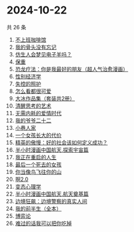 # 2024-10-22

共 26 条

<!-- BEGIN WEREAD -->
<!-- 最后更新时间 2024-10-22 08:02:52 +0800 -->
1. [不上班咖啡馆](https://weread.qq.com/web/bookDetail/e23322d0813ab944dg017b71)
1. [我的骨头没有忘记](https://weread.qq.com/web/bookDetail/70232c00813ab944dg010f7a)
1. [仿生人会梦见电子羊吗？](https://weread.qq.com/web/bookDetail/44c32630813ab9467g0154e0)
1. [保重](https://weread.qq.com/web/bookDetail/35a32880813ab7295g0177de)
1. [恐龙疗法：你是我最好的朋友（超人气治愈漫画）](https://weread.qq.com/web/bookDetail/39032fe0813ab939bg01400e)
1. [性别经济学](https://weread.qq.com/web/bookDetail/e3732800813ab920fg012d5e)
1. [失控的照护](https://weread.qq.com/web/bookDetail/f4d32730813ab948bg013273)
1. [怎么看都很可爱](https://weread.qq.com/web/bookDetail/58632340813ab9455g014db0)
1. [大冰作品集（套装共2册）](https://weread.qq.com/web/bookDetail/3963244072550e063962006)
1. [清醒思考的艺术](https://weread.qq.com/web/bookDetail/14132a10597c6a141edb5fb)
1. [无需内耗的爱情时代](https://weread.qq.com/web/bookDetail/0b3321d0813ab945cg01309b)
1. [我的爷爷二十二](https://weread.qq.com/web/bookDetail/f4632510813ab93d6g012e40)
1. [小巷人家](https://weread.qq.com/web/bookDetail/41532d00813ab79b6g010ac3)
1. [一个女孩长大的代价](https://weread.qq.com/web/bookDetail/1ec32a00813ab943dg01681b)
1. [精英的傲慢：好的社会该如何定义成功？](https://weread.qq.com/web/bookDetail/5d1320e072744bdc5d154db)
1. [半小时漫画中国航天.探索宇宙篇](https://weread.qq.com/web/bookDetail/56d32100813ab945bg012d34)
1. [我正在重启的人生](https://weread.qq.com/web/bookDetail/19232860813ab943ag0112b4)
1. [最后一个死去的女孩](https://weread.qq.com/web/bookDetail/fce32e50813ab944bg013e30)
1. [你当像鸟飞往你的山](https://weread.qq.com/web/bookDetail/8b832b5071979d0b8b86c0d)
1. [啊2.0](https://weread.qq.com/web/bookDetail/b303225072012563b300eac)
1. [变态心理学](https://weread.qq.com/web/bookDetail/21732e90813ab6c04g011c83)
1. [半小时漫画中国航天.航天奠基篇](https://weread.qq.com/web/bookDetail/370328f0813ab945bg011467)
1. [边境狂飙：边境警察的真实人间](https://weread.qq.com/web/bookDetail/02032f10813ab943ag015dae)
1. [我的前半生（全本）](https://weread.qq.com/web/bookDetail/7cf327e07225358b7cf0226)
1. [博弈论](https://weread.qq.com/web/bookDetail/86a32490718ea51d86a0045)
1. [难过的话我可以把你吃掉](https://weread.qq.com/web/bookDetail/ddd32c60813ab92f5g019017)
<!-- END WEREAD -->